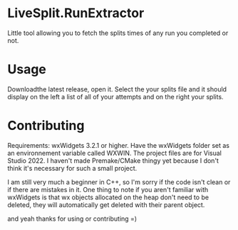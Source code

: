 # LiveSplit.RunExtractor
Little tool allowing you to fetch the splits times of any run you completed or not.

# Usage
Downloadthe latest release, open it.
Select the your splits file and it should display on the left a list of all of your attempts and on the right your splits.

# Contributing
Requirements: wxWidgets 3.2.1 or higher. Have the wxWidgets folder set as an environnement variable called WXWIN.
The project files are for Visual Studio 2022.
I haven't made Premake/CMake thingy yet because I don't think it's necessary for such a small project.

I am still very much a beginner in C++, so I'm sorry if the code isn't clean or if there are mistakes in it.
One thing to note if you aren't familiar with wxWidgets is that wx objects allocated on the heap don't need to be deleted, they will automatically get deleted with their parent object.

and yeah thanks for using or contributing =)
